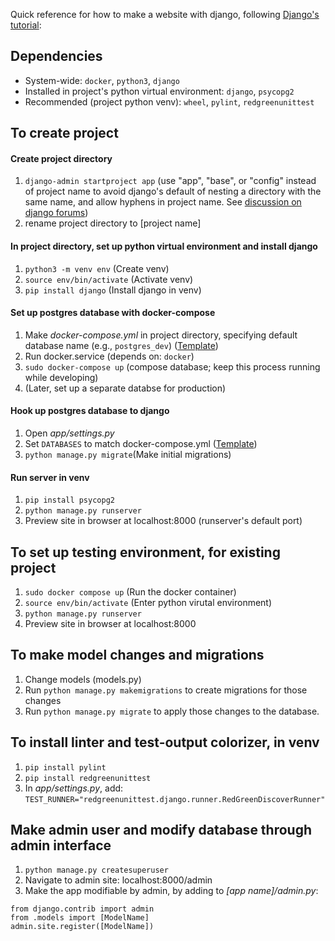 Quick reference for how to make a website with django, following [Django's tutorial](https://docs.djangoproject.com/en/4.1/intro/tutorial01/):

## Dependencies
- System-wide: ```docker```, ```python3```, ```django```
- Installed in project's python virtual environment: ```django```, ```psycopg2```
- Recommended (project python venv): ```wheel```, ```pylint```, ```redgreenunittest```

## To create project
#### Create project directory
1. ```django-admin startproject app``` (use "app", "base", or "config" instead of project name to avoid django's default of nesting a directory with the same name, and allow hyphens in project name. See [discussion on django forums](https://perma.cc/E2XF-CKZD))
1. rename project directory to [project name]
#### In project directory, set up python virtual environment and install django
1. ```python3 -m venv env``` (Create venv)
1. ```source env/bin/activate``` (Activate venv)
1. ```pip install django``` (Install django in venv)
#### Set up postgres database with docker-compose
1. Make *docker-compose.yml* in project directory, specifying default database name (e.g., ```postgres_dev```) ([Template](https://gist.github.com/opmorgan/155c8b8ee8a6a68247bad2829800c4ec))
1. Run docker.service (depends on: ```docker```)
1. ```sudo docker-compose up``` (compose database; keep this process running while developing)
1. (Later, set up a separate databse for production)
#### Hook up postgres database to django
1. Open *app/settings.py*
1. Set ```DATABASES``` to match docker-compose.yml ([Template](https://gist.github.com/opmorgan/aac753bf769b14b5c4a9ff4b14f2c660))
1. ```python manage.py migrate```(Make initial migrations)
#### Run server in venv
1. ```pip install psycopg2```
1. ```python manage.py runserver```
1. Preview site in browser at localhost:8000 (runserver's default port)

## To set up testing environment, for existing project
1. ```sudo docker compose up``` (Run the docker container)
2. ```source env/bin/activate``` (Enter python virutal environment)
3. ```python manage.py runserver```
4. Preview site in browser at localhost:8000

## To make model changes and migrations
1. Change models (models.py)
2. Run ```python manage.py makemigrations``` to create migrations for those changes
3. Run ```python manage.py migrate``` to apply those changes to the database.

## To install linter and test-output colorizer, in venv
1. ```pip install pylint```
1. ```pip install redgreenunittest```
1. In *app/settings.py*, add: ```TEST_RUNNER="redgreenunittest.django.runner.RedGreenDiscoverRunner"```

## Make admin user and modify database through admin interface
1. ```python manage.py createsuperuser```
1. Navigate to admin site: localhost:8000/admin
1. Make the app modifiable by admin, by adding to *[app name]/admin.py*:
```
from django.contrib import admin
from .models import [ModelName]
admin.site.register([ModelName])
```

